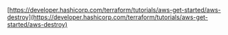 
[https://developer.hashicorp.com/terraform/tutorials/aws-get-started/aws-destroy](https://developer.hashicorp.com/terraform/tutorials/aws-get-started/aws-destroy)